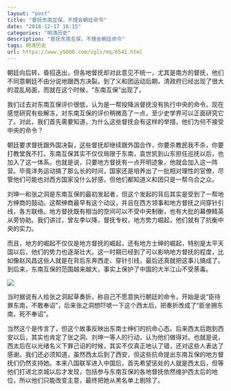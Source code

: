 ```yaml
---
layout: "post"
title: "督抚东南互保，不理会朝廷命令"
date: "2018-12-17 16:15"
categories: "明清历史"
description: "督抚东南互保，不理会朝廷命令"
tags: 明清历史
url: https://www.y5000.com/zgls/mq/6541.html
---
```






朝廷向后转，昏招迭出，但各地督抚却对此意见不统一，尤其是南方的督抚，他们不同意朝廷不由分说地跟西方决裂。到了义和团运动后期，清政府已经出现了很大的混乱局面，而就在这个时候，“东南互保”出现了。

我们过去对东南互保评价很低，认为是一帮投降派督抚没有执行中央的命令。现在感觉研究有些解冻，对东南互保的评价稍微高了一点，至少史学界可以正面研究它了。对此，我们首先需要知道，为什么这些督抚会有这样的举措，他们为何不接受中央的命令？

朝廷要求督抚跟外国决裂，这些督抚却继续跟外国合作，你要杀教民我不杀，你要打教堂我不打。东南互保其实不仅仅局限于东南，袁世凯到山东担任巡抚以后，也加入了这一体系。也就是说，只要地方督抚有一点开明迹象，他就会加入这一阵营。毕竟洋务运动搞了那么长的时间，国家还是培养出了一批相对理性的官僚，尽管他们可能也对西方国家没什么好感，但他们都知道义和团只是一帮乌合之众。

刘坤一和张之洞是东南互保的最初发起者，但这个发起的背后其实是受到了一帮地方绅商的鼓动。这帮绅商最早有这个动议，并且在西方领事和地方督抚之间穿针引线，各方联络。地方督抚既有相当的空间可以不受中央制衡，也有大批的幕僚精英从旁协助。我们讲过，曾左李以降，督抚专权，地方势力崛起，他们就有了抗衡中央的实力。

而且，地方的崛起不仅仅是地方督抚的崛起，还有地方士绅的崛起，特别是太平天国以后，他们的势力也逐渐壮大。这一时期已经到了可以影响地方督抚的程度，比如像赵风昌这些人就是在背后东奔西走、穿针引线，最后还真就把这事儿搞成了。到后来，东南互保的范围越来越大，事实上保护了中国的大半江山不受荼毒。

![](https://img.y5000.com/uploads/allimg/161205/163624IN-0.jpg)

当时据说有人给张之洞起草奏折，称自己不愿意执行朝廷的命令，开始是说“臣待罪东南，不敢奉诏”，后来张之洞想吓唬一下这个西太后，把奏折改成了“臣坐拥东南，死不奉诏”。

当然这个是传言了，但这个故事反映出东南士绅们的抗命心态。后来西太后跑到西安以后，其实也肯定了张之洞、刘坤一等人的行动，认为他们做得对。也就是说，西太后在以光绪名义下罪己诏的时候，其实不仅真正地认了错，还对这些人表达了感谢。我们还必须知道，虽然西太后到了西安，但这些抗命提出东南互保的地方督抚们仍然支持她。本来八国联军进入中国后，首先希望惩处的人就是西太后，但等他们打进北京城以后才发现，包括参与东南互保的各地督抚依然维护西太后的地位，所以他们只能改变主意，最终把她从黑名单上剔除了。
